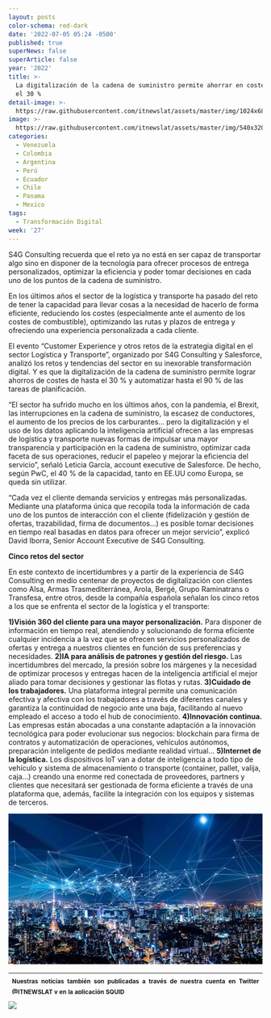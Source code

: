 ```yaml
---
layout: posts
color-schema: red-dark
date: '2022-07-05 05:24 -0500'
published: true
superNews: false
superArticle: false
year: '2022'
title: >-
  La digitalización de la cadena de suministro permite ahorrar en costes hasta
  el 30 %
detail-image: >-
  https://raw.githubusercontent.com/itnewslat/assets/master/img/1024x680/Digitalization-g.jpg
image: >-
  https://raw.githubusercontent.com/itnewslat/assets/master/img/540x320/Digitalization-p.jpg
categories:
  - Venezuela
  - Colombia
  - Argentina
  - Perú
  - Ecuador
  - Chile
  - Panama
  - Mexico
tags:
  - Transformación Digital
week: '27'
---
```

S4G Consulting recuerda que el reto ya no está en ser capaz de transportar algo sino en disponer de la tecnología para ofrecer procesos de entrega personalizados, optimizar la eficiencia y poder tomar decisiones en cada uno de los puntos de la cadena de suministro.
 
En los últimos años el sector de la logística y transporte ha pasado del reto de tener la capacidad para llevar cosas a la necesidad de hacerlo de forma eficiente, reduciendo los costes (especialmente ante el aumento de los costes de combustible), optimizando las rutas y plazos de entrega y ofreciendo una experiencia personalizada a cada cliente.
 
El evento “Customer Experience y otros retos de la estrategia digital en el sector Logística y Transporte”, organizado por S4G Consulting y Salesforce, analizó los retos y tendencias del sector en su inexorable transformación digital. Y es que la digitalización de la cadena de suministro permite lograr ahorros de costes de hasta el 30 % y automatizar hasta el 90 % de las tareas de planificación.
 
“El sector ha sufrido mucho en los últimos años, con la pandemia, el Brexit, las interrupciones en la cadena de suministro, la escasez de conductores, el aumento de los precios de los carburantes… pero la digitalización y el uso de los datos aplicando la inteligencia artificial ofrecen a las empresas de logística y transporte nuevas formas de impulsar una mayor transparencia y participación en la cadena de suministro, optimizar cada faceta de sus operaciones, reducir el papeleo y mejorar la eficiencia del servicio”, señaló Leticia García, account executive de Salesforce. De hecho, según PwC, el 40 % de la capacidad, tanto en EE.UU como Europa, se queda sin utilizar.
 
“Cada vez el cliente demanda servicios y entregas más personalizadas. Mediante una plataforma única que recopila toda la información de cada uno de los puntos de interacción con el cliente (fidelización y gestión de ofertas, trazabilidad, firma de documentos…) es posible tomar decisiones en tiempo real basadas en datos para ofrecer un mejor servicio”, explicó David Iborra, Senior Account Executive de S4G Consulting. 
 
**Cinco retos del sector**

En este contexto de incertidumbres y a partir de la experiencia de S4G Consulting en medio centenar de proyectos de digitalización con clientes como Alsa, Armas Trasmediterránea, Arola, Bergé, Grupo Raminatrans o Transfesa, entre otros, desde la compañía española señalan los cinco retos a los que se enfrenta el sector de la logística y el transporte:
 
**1)Visión 360 del cliente para una mayor personalización.** Para disponer de información en tiempo real, atendiendo y solucionando de forma eficiente cualquier incidencia a la vez que se ofrecen servicios personalizados de ofertas y entrega a nuestros clientes en función de sus preferencias y necesidades.
**2)IA para análisis de patrones y gestión del riesgo.** Las incertidumbres del mercado, la presión sobre los márgenes y la necesidad de optimizar procesos y entregas hacen de la inteligencia artificial el mejor aliado para tomar decisiones y gestionar las flotas y rutas.
**3)Cuidado de los trabajadores.** Una plataforma integral permite una comunicación efectiva y afectiva con los trabajadores a través de diferentes canales y garantiza la continuidad de negocio ante una baja, facilitando al nuevo empleado el acceso a todo el hub de conocimiento.
**4)Innovación continua.** Las empresas están abocadas a una constante adaptación a la innovación tecnológica para poder evolucionar sus negocios: blockchain para firma de contratos y automatización de operaciones, vehículos autónomos, preparación inteligente de pedidos mediante realidad virtual…
**5)Internet de la logística.** Los dispositivos IoT van a dotar de inteligencia a todo tipo de vehículo y sistema de almacenamiento o transporte (container, pallet, valija, caja…) creando una enorme red conectada de proveedores, partners y clientes que necesitará ser gestionada de forma eficiente a través de una plataforma que, además, facilite la integración con los equipos y sistemas de terceros.

![](https://raw.githubusercontent.com/itnewslat/assets/master/img/540x320/Digitalization-p.jpg)

<table style="height: 42px;" width="569">
<tbody>
<tr>
<td style="text-align: justify;"><sub><strong>Nuestras noticias también son publicadas a través de nuestra cuenta en Twitter <a href="https://twitter.com/itnewslat?lang=es">@ITNEWSLAT</a> y en la aplicación <a href="https://squidapp.co/en/">SQUID</a></strong></sub></td>
</tr>
</tbody>
</table>

<img src="https://tracker.metricool.com/c3po.jpg?hash=56f88a41e39ab42c063cc51676587a04"/>